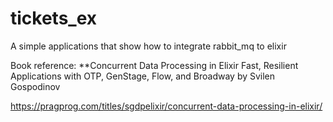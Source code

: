 # tickets_ex
A simple applications that show how to integrate rabbit_mq to elixir

Book reference:
**Concurrent Data Processing in Elixir Fast, Resilient Applications with OTP, GenStage, Flow, and Broadway by Svilen Gospodinov

https://pragprog.com/titles/sgdpelixir/concurrent-data-processing-in-elixir/
